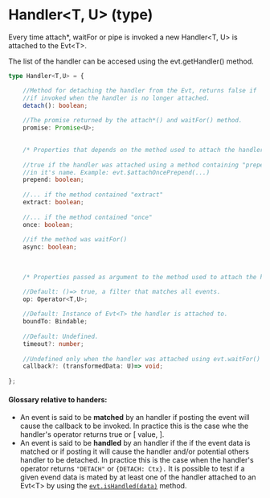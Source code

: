 # Handler&lt;T, U&gt; \(type\)

Every time attach\*, waitFor or pipe is invoked a new Handler&lt;T, U&gt; is attached to the Evt&lt;T&gt;.

The list of the handler can be accesed using the evt.getHandler\(\) method. 

```typescript
type Handler<T,U> = {

    //Method for detaching the handler from the Evt, returns false if 
    //if invoked when the handler is no longer attached.
    detach(): boolean;
    
    //The promise returned by the attach*() and waitFor() method.
    promise: Promise<U>;
    

    /* Properties that depends on the method used to attach the handler */
    
    //true if the handler was attached using a method containing "prepend"
    //in it's name. Example: evt.$attachOncePrepend(...)
    prepend: boolean;
    
    //... if the method contained "extract"
    extract: boolean;
    
    //... if the method contained "once"
    once: boolean;
    
    //if the method was waitFor()
    async: boolean;
    
    
    
    /* Properties passed as argument to the method used to attach the handler */

    //Default: ()=> true, a filter that matches all events.
    op: Operator<T,U>; 
    
    //Default: Instance of Evt<T> the handler is attached to.
    boundTo: Bindable; 
    
    //Default: Undefined.
    timeout?: number;
    
    //Undefined only when the handler was attached using evt.waitFor()
    callback?: (transformedData: U)=> void;
    
};
```

#### Glossary relative to handers: 

* An event is said to be **matched** by an handler if posting the event will cause the callback to be invoked. In practice this is the case whe the handler's operator returns true or \[ value, \].
* An event is said to be **handled** by an handler if the if the event data is matched or if posting it will cause the handler and/or potential others handler to be detached. In practice this is the case when the handler's operator returns `"DETACH"` or `{DETACH: Ctx}.` It is possible to test if a given evend data is mated by at least one of the handler attached to an Evt&lt;T&gt; by using the [`evt.isHandled(data)`](https://docs.ts-evt.dev/api/evt/evt.ishandled) method.


